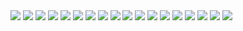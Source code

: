 <img src="https://i.ibb.co/sv81FtX/jujutsu-kaisen-230-1.jpg">
<img src="https://i.ibb.co/VYnRcQ5/jujutsu-kaisen-230-2.jpg">
<img src="https://i.ibb.co/SnkkKJG/jujutsu-kaisen-230-3.jpg">
<img src="https://i.ibb.co/xqHjG69/jujutsu-kaisen-230-4.jpg">
<img src="https://i.ibb.co/R4Kq31r/jujutsu-kaisen-230-5.jpg">
<img src="https://i.ibb.co/88D1FRS/jujutsu-kaisen-230-6.jpg">
<img src="https://i.ibb.co/pbL3rZS/jujutsu-kaisen-230-7.jpg">
<img src="https://i.ibb.co/mXRZ507/jujutsu-kaisen-230-8.jpg">
<img src="https://i.ibb.co/mzdwn31/jujutsu-kaisen-230-9.jpg">
<img src="https://i.ibb.co/qpbvxSW/jujutsu-kaisen-230-10.jpg">
<img src="https://i.ibb.co/W5SMQkg/jujutsu-kaisen-230-11.jpg">
<img src="https://i.ibb.co/tqZdXkL/jujutsu-kaisen-230-12.jpg">
<img src="https://i.ibb.co/FmWwM1N/jujutsu-kaisen-230-13.jpg">
<img src="https://i.ibb.co/52zkxv7/jujutsu-kaisen-230-14.jpg">
<img src="https://i.ibb.co/Brdrb6p/jujutsu-kaisen-230-15.jpg">
<img src="https://i.ibb.co/fnpM1XV/jujutsu-kaisen-230-16.jpg">
<img src="https://i.ibb.co/3MKVxnV/jujutsu-kaisen-230-17.jpg">
<img src="https://i.ibb.co/kc44pnF/jujutsu-kaisen-230-18.jpg">
